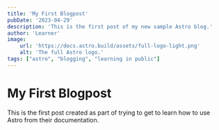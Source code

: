 ```yaml
---
title: 'My First Blogpost'
pubDate: '2023-04-29'
description: 'This is the first post of my new sample Astro blog.'
author: 'Learner'
image:
    url: 'https://docs.astro.build/assets/full-logo-light.png' 
    alt: 'The full Astro logo.'
tags: ["astro", "blogging", "learning in public"]
---
```


# My First Blogpost

This is the first post created as part of trying to get to learn how to use Astro from their documentation.
